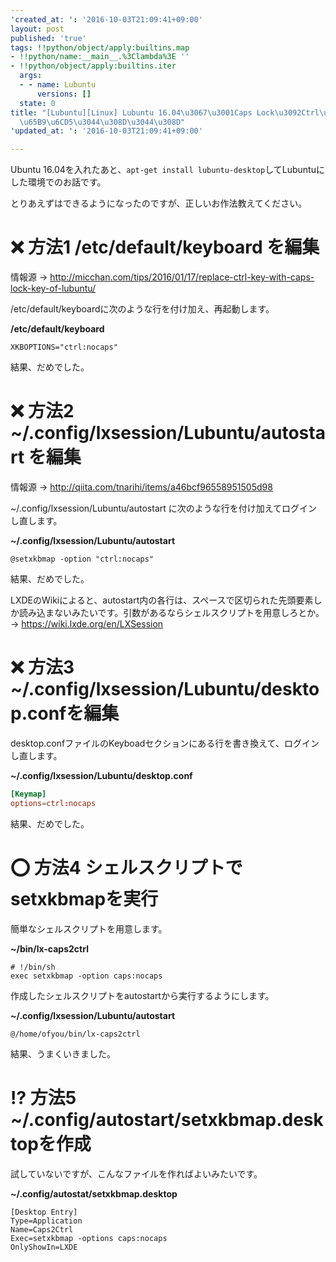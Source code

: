 ```yaml
---
'created_at: ': '2016-10-03T21:09:41+09:00'
layout: post
published: 'true'
tags: !!python/object/apply:builtins.map
- !!python/name:__main__.%3Clambda%3E ''
- !!python/object/apply:builtins.iter
  args:
  - - name: Lubuntu
      versions: []
  state: 0
title: "[Lubuntu][Linux] Lubuntu 16.04\u3067\u3001Caps Lock\u3092Ctrl\u306B\u3059\u308B\
  \u65B9\u6CD5\u3044\u308D\u3044\u308D"
'updated_at: ': '2016-10-03T21:09:41+09:00'

---
```

Ubuntu 16.04を入れたあと、`apt-get install lubuntu-desktop`してLubuntuにした環境でのお話です。  
  
とりあえずはできるようになったのですが、正しいお作法教えてください。  
  
  
# :x: 方法1 /etc/default/keyboard を編集  
  
情報源 → http://micchan.com/tips/2016/01/17/replace-ctrl-key-with-caps-lock-key-of-lubuntu/  
  
/etc/default/keyboardに次のような行を付け加え、再起動します。  
  
**/etc/default/keyboard**  
```text:/etc/default/keyboard
XKBOPTIONS="ctrl:nocaps"
```  
  
結果、だめでした。  
  
# :x: 方法2 ~/.config/lxsession/Lubuntu/autostart を編集  
  
情報源 → http://qiita.com/tnarihi/items/a46bcf96558951505d98  
  
~/.config/lxsession/Lubuntu/autostart に次のような行を付け加えてログインし直します。  
  
**~/.config/lxsession/Lubuntu/autostart**  
```text:~/.config/lxsession/Lubuntu/autostart
@setxkbmap -option "ctrl:nocaps"
```  
  
結果、だめでした。  
  
LXDEのWikiによると、autostart内の各行は、スペースで区切られた先頭要素しか読み込まないみたいです。引数があるならシェルスクリプトを用意しろとか。 → https://wiki.lxde.org/en/LXSession  
  
# :x: 方法3 ~/.config/lxsession/Lubuntu/desktop.confを編集  
  
desktop.confファイルのKeyboadセクションにある行を書き換えて、ログインし直します。  
  
**~/.config/lxsession/Lubuntu/desktop.conf**  
```text:~/.config/lxsession/Lubuntu/desktop.conf
[Keymap]
options=ctrl:nocaps
```  
  
結果、だめでした。  
  
# :o: 方法4 シェルスクリプトでsetxkbmapを実行  
  
簡単なシェルスクリプトを用意します。  
  
**~/bin/lx-caps2ctrl**  
```bash:~/bin/lx-caps2ctrl
# !/bin/sh
exec setxkbmap -option caps:nocaps
```  
  
作成したシェルスクリプトをautostartから実行するようにします。  
  
**~/.config/lxsession/Lubuntu/autostart**  
```text:~/.config/lxsession/Lubuntu/autostart
@/home/ofyou/bin/lx-caps2ctrl
```  
  
結果、うまくいきました。  
  
# :interrobang: 方法5 ~/.config/autostart/setxkbmap.desktopを作成  
  
  
試していないですが、こんなファイルを作ればよいみたいです。  
  
**~/.config/autostat/setxkbmap.desktop**  
```text:~/.config/autostat/setxkbmap.desktop
[Desktop Entry]
Type=Application
Name=Caps2Ctrl
Exec=setxkbmap -options caps:nocaps
OnlyShowIn=LXDE
```  
  
  
  
